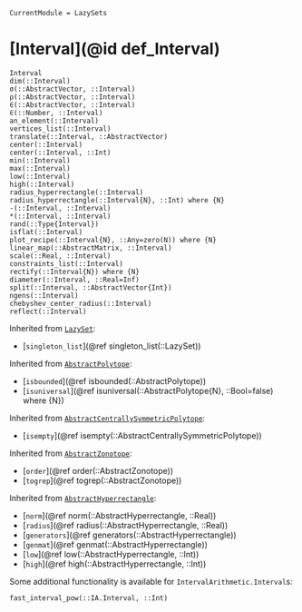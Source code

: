 ```@meta
CurrentModule = LazySets
```

# [Interval](@id def_Interval)

```@docs
Interval
dim(::Interval)
σ(::AbstractVector, ::Interval)
ρ(::AbstractVector, ::Interval)
∈(::AbstractVector, ::Interval)
∈(::Number, ::Interval)
an_element(::Interval)
vertices_list(::Interval)
translate(::Interval, ::AbstractVector)
center(::Interval)
center(::Interval, ::Int)
min(::Interval)
max(::Interval)
low(::Interval)
high(::Interval)
radius_hyperrectangle(::Interval)
radius_hyperrectangle(::Interval{N}, ::Int) where {N}
-(::Interval, ::Interval)
*(::Interval, ::Interval)
rand(::Type{Interval})
isflat(::Interval)
plot_recipe(::Interval{N}, ::Any=zero(N)) where {N}
linear_map(::AbstractMatrix, ::Interval)
scale(::Real, ::Interval)
constraints_list(::Interval)
rectify(::Interval{N}) where {N}
diameter(::Interval, ::Real=Inf)
split(::Interval, ::AbstractVector{Int})
ngens(::Interval)
chebyshev_center_radius(::Interval)
reflect(::Interval)
```

Inherited from [`LazySet`](@ref):
* [`singleton_list`](@ref singleton_list(::LazySet))

Inherited from [`AbstractPolytope`](@ref):
* [`isbounded`](@ref isbounded(::AbstractPolytope))
* [`isuniversal`](@ref isuniversal(::AbstractPolytope{N}, ::Bool=false) where {N})

Inherited from [`AbstractCentrallySymmetricPolytope`](@ref):
* [`isempty`](@ref isempty(::AbstractCentrallySymmetricPolytope))

Inherited from [`AbstractZonotope`](@ref):
* [`order`](@ref order(::AbstractZonotope))
* [`togrep`](@ref togrep(::AbstractZonotope))

Inherited from [`AbstractHyperrectangle`](@ref):
* [`norm`](@ref norm(::AbstractHyperrectangle, ::Real))
* [`radius`](@ref radius(::AbstractHyperrectangle, ::Real))
* [`generators`](@ref generators(::AbstractHyperrectangle))
* [`genmat`](@ref genmat(::AbstractHyperrectangle))
* [`low`](@ref low(::AbstractHyperrectangle, ::Int))
* [`high`](@ref high(::AbstractHyperrectangle, ::Int))

Some additional functionality is available for `IntervalArithmetic.Interval`s:

```@docs
fast_interval_pow(::IA.Interval, ::Int)
```
